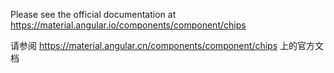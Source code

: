 Please see the official documentation at <https://material.angular.io/components/component/chips>

请参阅 <https://material.angular.cn/components/component/chips> 上的官方文档
